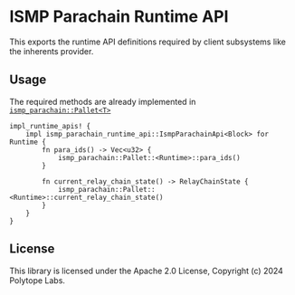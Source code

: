 # ISMP Parachain Runtime API

This exports the runtime API definitions required by client subsystems like the inherents provider.

## Usage

The required methods are already implemented in [`ismp_parachain::Pallet<T>`](https://docs.rs/ismp-parachain/latest/ismp_parachain/pallet/struct.Pallet.html)

```rust,ignore
impl_runtime_apis! {
    impl ismp_parachain_runtime_api::IsmpParachainApi<Block> for Runtime {
        fn para_ids() -> Vec<u32> {
            ismp_parachain::Pallet::<Runtime>::para_ids()
        }

        fn current_relay_chain_state() -> RelayChainState {
            ismp_parachain::Pallet::<Runtime>::current_relay_chain_state()
        }
    }
}
```

## License

This library is licensed under the Apache 2.0 License, Copyright (c) 2024 Polytope Labs.
